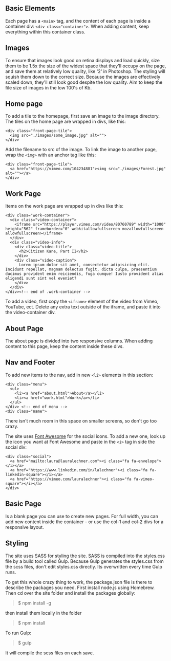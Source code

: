 ## Basic Elements

Each page has a `<main>` tag, and the content of each page is inside a container div: `<div class="container">`.  When adding content, keep everything within this container class.

## Images

To ensure that images look good on retina displays and load quickly, size them to be 1.5x the size of the widest space that they'll occupy on the page, and save them at relatively low quality, like '2' in Photoshop.  The styling will squish them down to the correct size.  Because the images are effectively scaled down, they'll still look good despite the low quality.  Aim to keep the file size of images in the low 100's of Kb.

## Home page

To add a tile to the homepage, first save an image to the image directory.  The tiles on the home page are wrapped in divs, like this:

```
<div class="front-page-tile">
  <img src="./images/some_image.jpg" alt="">
</div>
```

Add the filename to src of the image.  To link the image to another page, wrap the `<img>` with an anchor tag like this:
```
<div class="front-page-tile">
  <a href="https://vimeo.com/104234881"><img src="./images/Forest.jpg" alt=""></a>
</div>
```

## Work Page

Items on the work page are wrapped up in divs like this:

```
<div class="work-container">
  <div class="video-container">
    <iframe src="https://player.vimeo.com/video/80760789" width="1000" height="562" frameborder="0" webkitallowfullscreen mozallowfullscreen allowfullscreen></iframe>
  </div>
  <div class="video-info">
    <div class="video-title">
      <h2>Citizen Kane, Part II</h2>
    </div>
    <div class="video-caption">
      Lorem ipsum dolor sit amet, consectetur adipisicing elit. Incidunt repellat, magnam delectus fugit, dicta culpa, praesentium ducimus provident enim reiciendis, fuga cumque! Iusto provident alias eligendi sunt sint vel eveniet?
    </div>
  </div>
</div><!-- end of .work-container -->
```

To add a video, first copy the `<iframe>` element of the video from Vimeo, YouTube, ect.  Delete any extra text outside of the iframe, and paste it into the video-container div.

## About Page

The about page is divided into two responsive columns.  When adding content to this page, keep the content inside these divs.

## Nav and Footer

To add new items to the nav, add in new `<li>` elements in this section:
```
<div class="menu">
  <ul>
    <li><a href="about.html">About</a></li>
    <li><a href="work.html">Work</a></li>
  </ul>
</div> <!-- end of menu -->
<div class="name">
```
There isn't much room in this space on smaller screens, so don't go too crazy.

The site uses [Font Awesome](https://fortawesome.github.io/Font-Awesome/) for the social icons.  To add a new one, look up the icon you want at Font Awesome and paste in the `<i>` tag in side the social div:
```
<div class="social">
  <a href="mailto:laura@lauralechner.com"><i class="fa fa-envelope"></i></a>
  <a href="https://www.linkedin.com/in/lalechner"><i class="fa fa-linkedin-square"></i></a>
  <a href="https://vimeo.com/lauralechner"><i class="fa fa-vimeo-square"></i></a>
</div>
```

## Basic Page

Is a blank page you can use to create new pages.  For full width, you can add new content inside the container - or use the col-1 and col-2 divs for a responsive layout.

## Styling

The site uses SASS for styling the site.  SASS is compiled into the styles.css file by a build tool called Gulp.  Because Gulp generates the styles.css from the scss files, don't edit styles.css directly.  Its overwritten every time Gulp runs.

To get this whole crazy thing to work, the package.json file is there to describe the packages you need.  First install node.js using Homebrew.  Then cd over the site folder and install the packages globally:
> $ npm install -g

then install them locally in the folder
> $ npm install

To run Gulp:
> $ gulp

It will compile the scss files on each save.


